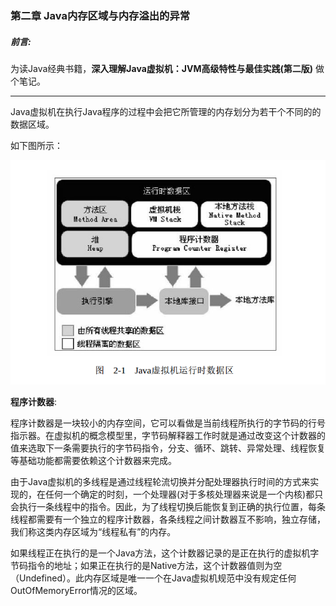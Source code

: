 ### 第二章	Java内存区域与内存溢出的异常

##### 前言:

​		为读Java经典书籍，**深入理解Java虚拟机：JVM高级特性与最佳实践(第二版)** 做个笔记。

---

​		Java虚拟机在执行Java程序的过程中会把它所管理的内存划分为若干个不同的的数据区域。

如下图所示：

![1575342714708](../图床/截图/1575342714708.png)

**程序计数器**:

​		程序计数器是一块较小的内存空间，它可以看做是当前线程所执行的字节码的行号指示器。在虚拟机的概念模型里，字节码解释器工作时就是通过改变这个计数器的值来选取下一条需要执行的字节码指令，分支、循环、跳转、异常处理、线程恢复等基础功能都需要依赖这个计数器来完成。

​		由于Java虚拟机的多线程是通过线程轮流切换并分配处理器执行时间的方式来实现的，在任何一个确定的时刻，一个处理器(对于多核处理器来说是一个内核)都只会执行一条线程中的指令。因此，为了线程切换后能恢复到正确的执行位置，每条线程都需要有一个独立的程序计数器，各条线程之间计数器互不影响，独立存储，我们称这类内存区域为“线程私有”的内存。

​		如果线程正在执行的是一个Java方法，这个计数器记录的是正在执行的虚拟机字节码指令的地址；如果正在执行的是Native方法，这个计数器值则为空（Undefined）。此内存区域是唯一一个在Java虚拟机规范中没有规定任何OutOfMemoryError情况的区域。